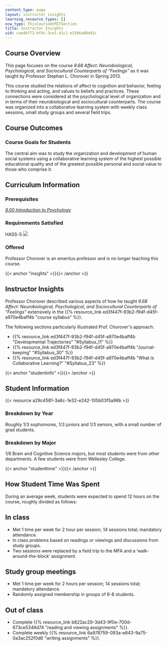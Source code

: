 ```yaml
---
content_type: page
layout: instructor_insights
learning_resource_types: []
ocw_type: ThisCourseAtMITSection
title: Instructor Insights
uid: cae4bf72-bf9c-3ce1-41c1-e3106a08d42c
---
```


Course Overview
---------------

This page focuses on the course _9.68 Affect: Neurobiological, Psychological, and Sociocultural Counterparts of “Feelings”_ as it was taught by Professor Stephan L. Chorover in Spring 2013.

This course studied the relations of affect to cognition and behavior, feeling to thinking and acting, and values to beliefs and practices. These connections were considered at the psychological level of organization and in terms of their neurobiological and sociocultural counterparts. The course was organized into a collaborative learning system with weekly class sessions, small study groups and several field trips.

Course Outcomes
---------------

### Course Goals for Students

The central aim was to study the organization and development of human social systems using a collaborative learning system of the highest possible educational quality and of the greatest possible personal and social value to those who comprise it.

Curriculum Information
----------------------

### Prerequisites

[_9.00 Introduction to Psychology_](/courses/9-00sc-introduction-to-psychology-fall-2011)

### Requirements Satisfied

HASS-S ![](/images/educator/icon-question-hass-s.png)

### Offered

Professor Chorover is an emeritus professor and is no longer teaching this course.

{{< anchor "insights" >}}{{< /anchor >}}

Instructor Insights
-------------------

Professor Chorover described various aspects of how he taught _9.68 Affect: Neurobiological, Psychological, and Sociocultural Counterparts of “Feelings”_ extensively in the {{% resource_link ed3f447f-93b2-f94f-d45f-a970e4baff4b "course syllabus" %}}.

The following sections particularly illustrated Prof. Chorover's approach:

*   {{% resource_link ed3f447f-93b2-f94f-d45f-a970e4baff4b "Developmental Trajectories" "#Syllabus_11" %}}
*   {{% resource_link ed3f447f-93b2-f94f-d45f-a970e4baff4b "Journal-keeping" "#Syllabus_30" %}}
*   {{% resource_link ed3f447f-93b2-f94f-d45f-a970e4baff4b "What is Collaborative Learning?" "#Syllabus_23" %}}

{{< anchor "studentinfo" >}}{{< /anchor >}}

Student Information
-------------------

{{< resource a29c4581-3a6c-1e32-e242-105b03f5a96b >}}

### Breakdown by Year

Roughly 1/3 sophomores, 1/3 juniors and 1/3 seniors, with a small number of grad students.

### Breakdown by Major

1/6 Brain and Cognitive Science majors, but most students were from other departments. A few students were from Wellesley College.

{{< anchor "studenttime" >}}{{< /anchor >}}

How Student Time Was Spent
--------------------------

During an average week, students were expected to spend 12 hours on the course, roughly divided as follows:

In class
--------

*   Met 1 time per week for 2 hour per session; 14 sessions total; mandatory attendance.
*   In class problems based on readings or viewings and discussions from study groups.
*   Two sessions were replaced by a field trip to the MFA and a ‘walk-around-the-block’ assignment.

Study group meetings
--------------------

*   Met 1 time per week for 2 hours per session; 14 sessions total; mandatory attendance.
*   Randomly assigned membership in groups of 6-8 students.

Out of class
------------

*   Complete {{% resource_link b822ac29-3d43-9f0e-700d-673ce5346d74 "reading and viewing assignments" %}}.
*   Complete weekly {{% resource_link 6a978759-093a-e843-9a75-0a3ac252f0d6 "writing assignments" %}}.